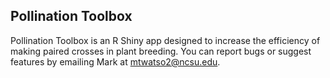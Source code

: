 ## Pollination Toolbox

Pollination Toolbox is an R Shiny app designed to increase the efficiency of making paired crosses in plant breeding. You can report bugs or suggest features by emailing Mark at mtwatso2@ncsu.edu.